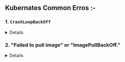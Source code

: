 ## Kubernates Common Erros :-

### 1. `CrashLoopBackOff`

<details>

The `CrashLoopBackOff` status in Kubernetes indicates that a container in a Pod is repeatedly failing and being restarted by the kubelet. Here's a breakdown of the issue:

### What is `CrashLoopBackOff`?

- **Definition**: `CrashLoopBackOff` is a status indicating that a container in a Pod has failed to start correctly and is continuously crashing and being restarted by Kubernetes.
- **Behavior**: When a container crashes, Kubernetes will try to restart it. If the container fails repeatedly, Kubernetes applies an increasing backoff interval between restart attempts to avoid overwhelming the system.

### Common Causes

1. **Application Errors**: The application inside the container might be failing due to bugs, misconfigurations, or other runtime issues.
2. **Configuration Issues**: Incorrect configuration files, environment variables, or secrets might be causing the container to fail.
3. **Resource Limits**: The container might be exceeding resource limits like CPU or memory, leading to crashes.
4. **Dependency Failures**: The container might be dependent on other services or containers that are not available or functioning correctly.
5. **Incorrect Start Command**: The entry point or command defined for the container might be incorrect or failing.

### Troubleshooting Steps

1. **Check Logs**: Use `kubectl logs <pod-name> -c <container-name>` to view the logs and identify the cause of the crash.
   
   **Example**:
   ```bash
   kubectl logs my-pod -c my-container
   ```

2. **Describe Pod**: Use `kubectl describe pod <pod-name>` to get detailed information about the Pod and look for events or error messages.

   **Example**:
   ```bash
   kubectl describe pod my-pod
   ```

3. **Verify Configuration**: Ensure that all configuration files, environment variables, and secrets are correctly set up.

4. **Check Resource Limits**: Ensure that the resource limits and requests for the container are set appropriately and that the container is not being killed due to exceeding these limits.

5. **Inspect Docker Image**: Make sure the Docker image used for the container is built correctly and that it can run without issues in isolation.

6. **Adjust Restart Policy**: Review and adjust the restart policy or backoff settings if necessary, although this is usually a temporary solution while resolving the root cause.


</details>

### 2. "Failed to pull image" or "ImagePullBackOff."

<details>

When Kubernetes is unable to pull a container image, it typically results in an error and the Pod will not start properly. Here are common reasons for this issue and steps to troubleshoot:

### Common Reasons for Image Pull Issues

1. **Incorrect Image Name or Tag**: The image name or tag specified in your Pod or Deployment configuration may be incorrect or misspelled.
2. **Image Not Found**: The specified image may not exist in the container registry.
3. **Authentication Issues**: Kubernetes may not have the required credentials to access a private container registry.
4. **Registry Connectivity Issues**: There may be network issues preventing Kubernetes from reaching the container registry.
5. **Rate Limiting**: Some container registries impose rate limits on image pulls, which may cause failures if exceeded.

### Troubleshooting Steps

1. **Check Pod Events**: Use `kubectl describe pod <pod-name>` to check the events and error messages related to the image pull.

   **Example**:
   ```bash
   kubectl describe pod my-pod
   ```

   Look for messages like "Failed to pull image" or "ImagePullBackOff."

2. **Verify Image Name and Tag**: Ensure that the image name and tag are correctly specified in your Pod or Deployment YAML file. The format should be `repository/image:tag`.

   **Example**:
   ```yaml
   spec:
     containers:
     - name: my-container
       image: my-repo/my-image:latest
   ```

3. **Check Image Availability**: Verify that the image exists in the container registry and is accessible. You can try pulling the image manually using Docker:

   **Example**:
   ```bash
   docker pull my-repo/my-image:latest
   ```

4. **Verify Registry Credentials**:
   - If using a private registry, ensure that you have created a Kubernetes Secret with the registry credentials and configured it in your Pod or Deployment.

   **Example**:
   ```bash
   kubectl create secret docker-registry my-registry-secret \
     --docker-server=<registry-url> \
     --docker-username=<username> \
     --docker-password=<password> \
     --docker-email=<email>
   ```

   Then, reference the Secret in your Pod or Deployment YAML:

   **Example**:
   ```yaml
   spec:
     containers:
     - name: my-container
       image: my-repo/my-image:latest
     imagePullSecrets:
     - name: my-registry-secret
   ```

5. **Check Network Connectivity**: Ensure that your Kubernetes nodes have network access to the container registry. This might involve checking firewall rules, network policies, or DNS settings.

6. **Inspect Registry Limits**: If you suspect rate limiting, check the registry documentation or contact support to understand any rate limits that might be affecting your pulls.

By following these steps, you can identify and resolve issues related to pulling container images in Kubernetes.

</details>

